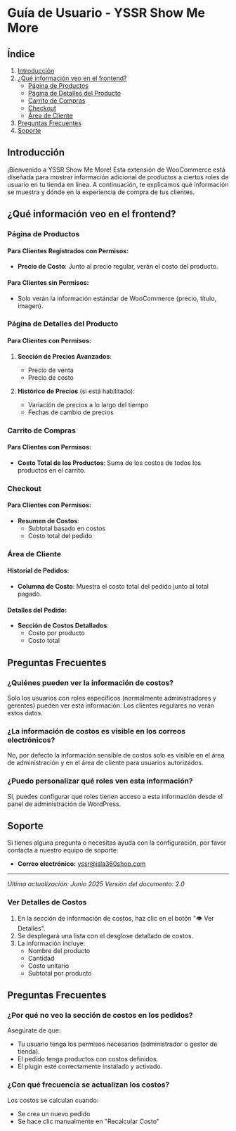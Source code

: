 # Guía de Usuario - YSSR Show Me More

## Índice
1. [Introducción](#introducción)
2. [¿Qué información veo en el frontend?](#información-en-frontend)
   - [Página de Productos](#página-de-productos)
   - [Página de Detalles del Producto](#página-de-detalles)
   - [Carrito de Compras](#carrito-de-compras)
   - [Checkout](#checkout)
   - [Área de Cliente](#área-de-cliente)
3. [Preguntas Frecuentes](#preguntas-frecuentes)
4. [Soporte](#soporte)

## Introducción

¡Bienvenido a YSSR Show Me More! Esta extensión de WooCommerce está diseñada para mostrar información adicional de productos a ciertos roles de usuario en tu tienda en línea. A continuación, te explicamos qué información se muestra y dónde en la experiencia de compra de tus clientes.

## ¿Qué información veo en el frontend?

### Página de Productos

#### Para Clientes Registrados con Permisos:
- **Precio de Costo**: Junto al precio regular, verán el costo del producto.

#### Para Clientes sin Permisos:
- Solo verán la información estándar de WooCommerce (precio, título, imagen).

### Página de Detalles del Producto

#### Para Clientes con Permisos:
1. **Sección de Precios Avanzados**:
   - Precio de venta
   - Precio de costo

2. **Histórico de Precios** (si está habilitado):
   - Variación de precios a lo largo del tiempo
   - Fechas de cambio de precios

### Carrito de Compras

#### Para Clientes con Permisos:
- **Costo Total de los Productos**: Suma de los costos de todos los productos en el carrito.

### Checkout

#### Para Clientes con Permisos:
- **Resumen de Costos**:
  - Subtotal basado en costos
  - Costo total del pedido

### Área de Cliente

#### Historial de Pedidos:
- **Columna de Costo**: Muestra el costo total del pedido junto al total pagado.

#### Detalles del Pedido:
- **Sección de Costos Detallados**:
  - Costo por producto
  - Costo total

## Preguntas Frecuentes

### ¿Quiénes pueden ver la información de costos?
Solo los usuarios con roles específicos (normalmente administradores y gerentes) pueden ver esta información. Los clientes regulares no verán estos datos.

### ¿La información de costos es visible en los correos electrónicos?
No, por defecto la información sensible de costos solo es visible en el área de administración y en el área de cliente para usuarios autorizados.

### ¿Puedo personalizar qué roles ven esta información?
Sí, puedes configurar qué roles tienen acceso a esta información desde el panel de administración de WordPress.

## Soporte

Si tienes alguna pregunta o necesitas ayuda con la configuración, por favor contacta a nuestro equipo de soporte:

- **Correo electrónico:** yssr@isla360shop.com

---

*Última actualización: Junio 2025*
*Versión del documento: 2.0*


### Ver Detalles de Costos

1. En la sección de información de costos, haz clic en el botón "👁 Ver Detalles".
2. Se desplegará una lista con el desglose detallado de costos.
3. La información incluye:
   - Nombre del producto
   - Cantidad
   - Costo unitario
   - Subtotal por producto

## Preguntas Frecuentes

### ¿Por qué no veo la sección de costos en los pedidos?
Asegúrate de que:
- Tu usuario tenga los permisos necesarios (administrador o gestor de tienda).
- El pedido tenga productos con costos definidos.
- El plugin esté correctamente instalado y activado.

### ¿Con qué frecuencia se actualizan los costos?
Los costos se calculan cuando:
- Se crea un nuevo pedido
- Se hace clic manualmente en "Recalcular Costo"
